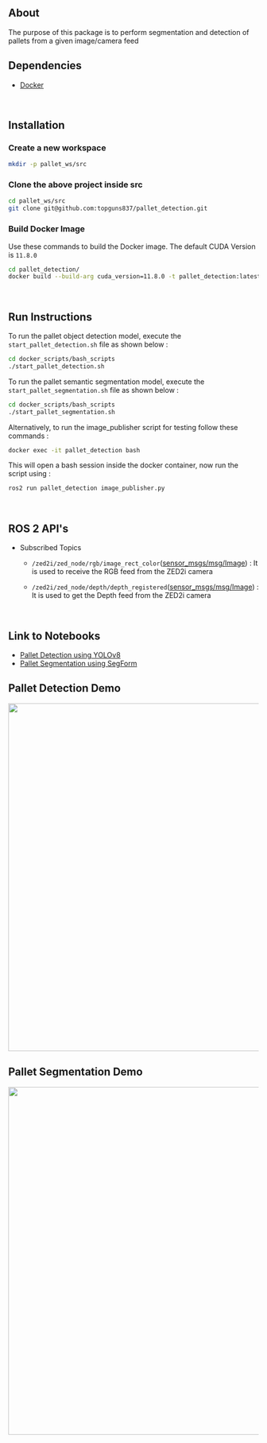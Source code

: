 ## About

The purpose of this package is to perform segmentation and detection of pallets from a given image/camera feed
<br>

## Dependencies

- [Docker](https://docs.docker.com/engine/install/)
<br>

## Installation

### Create a new workspace

```bash
mkdir -p pallet_ws/src
```
### Clone the above project inside src

```bash
cd pallet_ws/src
git clone git@github.com:topguns837/pallet_detection.git
```

### Build Docker Image 
        
Use these commands to build the Docker image. The default CUDA Version is `11.8.0`
```bash
cd pallet_detection/
docker build --build-arg cuda_version=11.8.0 -t pallet_detection:latest .
```
<br>


## Run Instructions

To run the pallet object detection model, execute the `start_pallet_detection.sh` file as shown below :

```bash
cd docker_scripts/bash_scripts
./start_pallet_detection.sh
```

To run the pallet semantic segmentation model, execute the `start_pallet_segmentation.sh` file as shown below :

```bash
cd docker_scripts/bash_scripts
./start_pallet_segmentation.sh
```

Alternatively, to run the image_publisher script for testing follow these commands :

```bash
docker exec -it pallet_detection bash
```
This will open a bash session inside the docker container, now run the script using :

```bash
ros2 run pallet_detection image_publisher.py
```

<br>

## ROS 2 API's

- Subscribed Topics 

    - `/zed2i/zed_node/rgb/image_rect_color`([sensor_msgs/msg/Image](https://docs.ros.org/en/noetic/api/sensor_msgs/html/msg/Image.html)) : 
            It is used to receive the RGB feed from the ZED2i camera

    - `/zed2i/zed_node/depth/depth_registered`([sensor_msgs/msg/Image](https://docs.ros.org/en/noetic/api/sensor_msgs/html/msg/Image.html)) : 
            It is used to get the Depth feed from the ZED2i camera
<br>


## Link to Notebooks

- [Pallet Detection using YOLOv8](https://colab.research.google.com/drive/1PuOnagpb5IB4oiAFp1_wxQlE78O-GwnD?usp=sharing)
- [Pallet Segmentation using SegForm](https://colab.research.google.com/drive/1Of36gTsnxTC9qJnbSqNIBXfn9_QPPjQK?usp=sharing)

## Pallet Detection Demo

<img src="res/pallet_detection.gif" width=700>

## Pallet Segmentation Demo

<img src="res/pallet_segmentation.gif" width=700>
